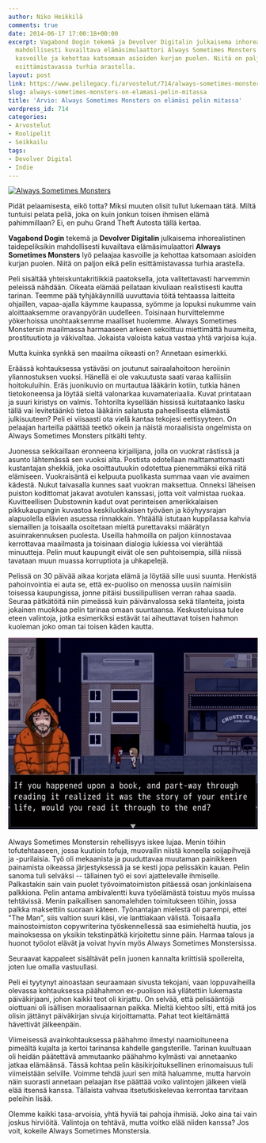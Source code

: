 ```yaml
---
author: Niko Heikkilä
comments: true
date: 2014-06-17 17:00:18+00:00
excerpt: Vagabond Dogin tekemä ja Devolver Digitalin julkaisema inhorealistinen taidepeliksikin
  mahdollisesti kuvailtava elämäsimulaattori Always Sometimes Monsters lyö pelaajaa
  kasvoille ja kehottaa katsomaan asioiden kurjan puolen. Niitä on paljon eikä pelin
  esittämistavassa turhia arastella.
layout: post
link: https://www.pelilegacy.fi/arvostelut/714/always-sometimes-monsters-on-elamasi-pelin-mitassa
slug: always-sometimes-monsters-on-elamasi-pelin-mitassa
title: 'Arvio: Always Sometimes Monsters on elämäsi pelin mitassa'
wordpress_id: 714
categories:
- Arvostelut
- Roolipelit
- Seikkailu
tags:
- Devolver Digital
- Indie
---
```


[![Always Sometimes Monsters](/uploads/2014/06/always-sometimes-monsters-1050x590.jpg)](/uploads/2014/06/always-sometimes-monsters.jpg)



Pidät pelaamisesta, eikö totta? Miksi muuten olisit tullut lukemaan tätä. Miltä tuntuisi pelata peliä, joka on kuin jonkun toisen ihmisen elämä pahimmillaan? Ei, en puhu Grand Theft Autosta tällä kertaa.



**Vagabond Dogin** tekemä ja **Devolver Digitalin** julkaisema inhorealistinen taidepeliksikin mahdollisesti kuvailtava elämäsimulaattori **Always Sometimes Monsters** lyö pelaajaa kasvoille ja kehottaa katsomaan asioiden kurjan puolen. Niitä on paljon eikä pelin esittämistavassa turhia arastella.

Peli sisältää yhteiskuntakritiikkiä paatoksella, jota valitettavasti harvemmin peleissä nähdään. Oikeata elämää peilataan kivuliaan realistisesti kautta tarinan. Teemme pää tyhjäkäynnillä uuvuttavia töitä tehtaassa laitteita ohjaillen, vapaa-ajalla käymme kaupassa, syömme ja lopuksi nukumme vain aloittaaksemme oravanpyörän uudelleen. Toisinaan hurvittelemme yökerhoissa unohtaaksemme maalliset huolemme. Always Sometimes Monstersin maailmassa harmaaseen arkeen sekoittuu miettimättä huumeita, prostituutiota ja väkivaltaa. Jokaista valoista katua vastaa yhtä varjoisa kuja.

Mutta kuinka synkkä sen maailma oikeasti on? Annetaan esimerkki.

Eräässä kohtauksessa ystäväsi on joutunut sairaalahoitoon heroiinin yliannostuksen vuoksi. Hänellä ei ole vakuutusta saati varaa kalliisiin hoitokuluihin. Eräs juonikuvio on murtautua lääkärin kotiin, tutkia hänen tietokoneensa ja löytää sieltä valonarkaa kuvamateriaalia. Kuvat printataan ja suuri kiristys on valmis. Tohtorilta kysellään hississä kuitataanko lasku tällä vai levitetäänkö tietoa lääkärin salatusta paheellisesta elämästä julkisuuteen? Peli ei viisaasti ota vielä kantaa tekojesi eettisyyteen. On pelaajan harteilla päättää teetkö oikein ja näistä moraalisista ongelmista on Always Sometimes Monsters pitkälti tehty.

Juonessa seikkaillaan eronneena kirjailijana, jolla on vuokrat rästissä ja asunto lähtemässä sen vuoksi alta. Postista odotellaan malttamattomasti kustantajan shekkiä, joka osoittautuukin odotettua pienemmäksi eikä riitä elämiseen. Vuokraisäntä ei kelpuuta puolikasta summaa vaan vie avaimen kädestä. Nukut taivasalla kunnes saat vuokran maksettua. Onneksi läheisen puiston kodittomat jakavat avotulen kanssasi, jotta voit valmistaa ruokaa. Kuvitteellisen Dubstownin kadut ovat perinteisen amerikkalaisen pikkukaupungin kuvastoa keskiluokkaisen työväen ja köyhyysrajan alapuolella elävien asuessa rinnakkain. Yhtäällä istutaan kuppilassa kahvia siemaillen ja toisaalla osoitetaan mieltä purettavaksi määrätyn asuinrakennuksen puolesta. Useilla hahmoilla on paljon kiinnostavaa kerrottavaa maailmasta ja toisinaan dialogia lukiessa voi vierähtää minuutteja. Pelin muut kaupungit eivät ole sen puhtoisempia, sillä niissä tavataan muun muassa korruptiota ja uhkapelejä.

Pelissä on 30 päivää aikaa korjata elämä ja löytää sille uusi suunta. Henkistä pahoinvointia ei auta se, että ex-puoliso on menossa uusiin naimisiin toisessa kaupungissa, jonne pitäisi bussilipullisen verran rahaa saada. Seuraa pätkätöitä niin pimeässä kuin päivänvalossa sekä tilanteita, joista jokainen muokkaa pelin tarinaa omaan suuntaansa. Keskusteluissa tulee eteen valintoja, jotka esimerkiksi estävät tai aiheuttavat toisen hahmon kuoleman joko oman tai toisen käden kautta.

[![Always Sometimes Monsters #3](/uploads/2014/06/always-sometimes-monsters-3.jpg)](/uploads/2014/06/always-sometimes-monsters-3.jpg)

Always Sometimes Monstersin rehellisyys iskee lujaa. Menin töihin tofutehtaaseen, jossa kuutioin tofuja, muovailin niistä koneella soijapihvejä ja -purilaisia. Työ oli mekaanista ja puuduttavaa muutaman painikkeen painamista oikeassa järjestyksessä ja se kesti jopa pelissäkin kauan. Pelin sanoma tuli selväksi -- tällainen työ ei sovi ajattelevalle ihmiselle. Palkastakin sain vain puolet työvoimatoimiston pitäessä osan jonkinlaisena palkkiona. Pelin antama ambivalentti kuva työelämästä toistuu myös muissa tehtävissä. Menin paikallisen sanomalehden toimitukseen töihin, jossa palkka maksettiin suoraan käteen. Työnantajan mielestä oli parempi, ettei "The Man", siis valtion suuri käsi, vie lanttiakaan välistä. Toisaalla mainostoimiston copywriterina työskennellessä saa esimieheltä huutia, jos mainoksessa on yksikin tekstinpätkä kirjoitettu sinne päin. Harmaa talous ja huonot työolot elävät ja voivat hyvin myös Always Sometimes Monstersissa.

Seuraavat kappaleet sisältävät pelin juonen kannalta kriittisiä spoilereita, joten lue omalla vastuullasi.

Peli ei tyytynyt ainoastaan seuraamaan sivusta tekojani, vaan loppuvaiheilla olevassa kohtauksessa päähahmon ex-puolison isä yllätettiin lukemasta päiväkirjaani, johon kaikki teot oli kirjattu. On selvää, että pelisääntöjä oiottuani oli isällisen moraalisaarnan paikka. Mieltä kiehtoo silti, että mitä jos olisin jättänyt päiväkirjan sivuja kirjoittamatta. Pahat teot kieltämättä hävettivät jälkeenpäin.

Viimeisessä avainkohtauksessa päähahmo ilmestyi naamioituneena pimeältä kujalta ja kertoi tarinansa kahdelle gangsterille. Tarinan kuultuaan oli heidän päätettävä ammutaanko päähahmo kylmästi vai annetaanko jatkaa elämäänsä. Tässä kohtaa pelin käsikirjoituksellinen erinomaisuus tuli viimeistään selville. Voimme tehdä juuri sen mitä haluamme, mutta harvoin näin suorasti annetaan pelaajan itse päättää voiko valintojen jälkeen vielä elää itsensä kanssa. Tällaista vahvaa itsetutkiskelevaa kerrontaa tarvitaan peleihin lisää.

Olemme kaikki tasa-arvoisia, yhtä hyviä tai pahoja ihmisiä. Joko aina tai vain joskus hirviöitä. Valintoja on tehtävä, mutta voitko elää niiden kanssa? Jos voit, kokeile Always Sometimes Monstersia.


